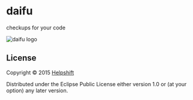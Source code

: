 # daifu

checkups for your code

![daifu logo](https://raw.githubusercontent.com/zcaudate/daifu/master/template/assets/img/daifu.png)

## License

Copyright © 2015 [Helpshift](https://www.helpshift.com/)

Distributed under the Eclipse Public License either version 1.0 or (at
your option) any later version.

